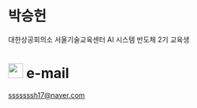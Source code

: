 # 박승헌
대한상공회의소 서울기술교육센터 AI 시스템 반도체 2기 교육생

# <img src="https://github.com/user-attachments/assets/c593d560-a5bd-4d4d-a42e-2673fa696a53" width="30">  e-mail
sssssssh17@naver.com
